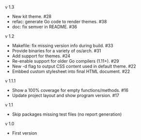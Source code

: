 v 1.3
  - New kit theme. #28
  - refac: generate Go code to render themes. #38
  - doc: fix semver in README. #36

v 1.2
  - Makefile: fix missing version info during build. #33
  - Provide binaries for a variety of os/arch. #31
  - Add support for themes. #24
  - Re-enable support for older Go compilers (1.11+). #29
  - New -d flag to output CSS content used in default theme. #22
  - Embbed custom stylesheet into final HTML document. #22

v 1.1.1
  - Show a 100% coverage for empty functions/methods. #16
  - Update project layout and show program version. #17

v 1.1
  - Skip packages missing test files (no report generation)

v 1.0
  - First version
